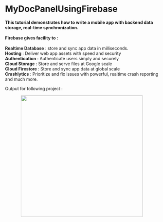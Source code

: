 # MyDocPanelUsingFirebase

<b>This tutorial demonstrates how to write a mobile app with backend data storage, real-time synchronization.</b><br><br>
<b>Firebase gives facility to :</b><br><br>
<b>Realtime Database</b> : store and sync app data in milliseconds.<br>
<b>Hosting</b> : Deliver web app assets with speed and security<br>
<b>Authentication</b> : Authenticate users simply and securely<br>
<b>Cloud Storage</b> : Store and serve files at Google scale<br>
<b>Cloud Firestore</b> : Store and sync app data at global scale<br>
<b>Crashlytics</b> : Prioritize and fix issues with powerful, realtime crash reporting<br>
    and much more.
    
    
Output for following project :
<div align="center">
    <img src=https://user-images.githubusercontent.com/35371687/48601906-75c55400-e997-11e8-8ba8-b4b2832a3374.png" width="400px"></img> 
</div>
   
    
